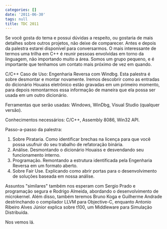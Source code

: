 ```yaml
---
categories: []
date: '2011-06-30'
tags: null
title: TDC 2011
---
```


Se você gosta do tema e possui dúvidas a respeito, ou gostaria de mais detalhes sobre outros projetos, não deixe de comparecer. Antes e depois da palestra estarei disponível para conversarmos. O mais interessante de termos uma trilha em C++ é reunir pessoas envolvidas em torno da linguagem, não importando muito a área. Somos um grupo pequeno, e é importante que tenhamos um contato mais próximo de vez em quando.

C/C++ Caso de Uso: Engenharia Reversa com Windbg. Esta palestra é sobre desmontar e montar novamente. Iremos descobrir como as entradas do dicionário Houaiss eletrônico estão gravadas em um primeiro momento, para depois remontarmos essa informação de maneira que ela possa ser usada em um outro dicionário.

Ferramentas que serão usadas: Windows, WinDbg, Visual Studio (qualquer versão).

Conhecimentos necessários: C/C++, Assembly 8086, Win32 API.

Passo-a-passo da palestra:

 1. Sobre Pirataria. Como identificar brechas na licença para que você possa usufruir do seu trabalho de refatoração binária.
 2. Análise. Desmontando o dicionário Houaiss e desvendando seu funcionamento interno.
 3. Programação. Remontando a estrutura identificada pela Engenharia Reversa em um formato aberto.
 4. Sobre Fair Use. Explicando como abrir portas para o desenvolvimento de soluções baseada em nossa análise.

Assuntos "similares" também nos esperam com Sergio Prado e programação segura e Rodrigo Almeida, abordando o desenvolvimento de microkernel. Além disso, também teremos Bruno Koga e Guilherme Andrade destrinchando o compilador LLVM para Objective-C, enquanto Antonio Ribeiro Alves Júnior explica sobre t100, um Middleware para Simulação Distribuída.

Nos vemos lá.

